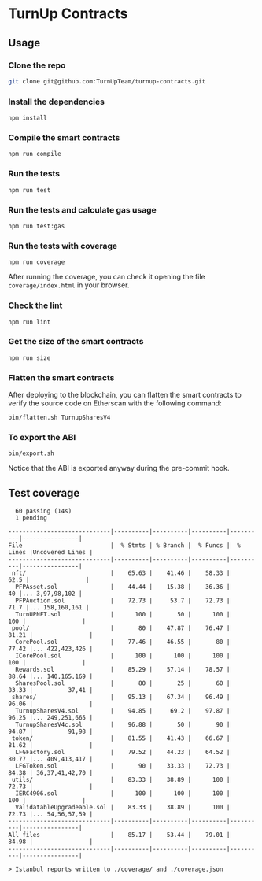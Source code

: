 # TurnUp Contracts

## Usage

### Clone the repo

```bash
git clone git@github.com:TurnUpTeam/turnup-contracts.git
```

### Install the dependencies

```
npm install
```

### Compile the smart contracts

```
npm run compile
```

### Run the tests

```
npm run test
```

### Run the tests and calculate gas usage

```
npm run test:gas
```

### Run the tests with coverage

```
npm run coverage
```

After running the coverage, you can check it opening the file `coverage/index.html` in your browser.

### Check the lint

```
npm run lint
```

### Get the size of the smart contracts

```
npm run size
```

### Flatten the smart contracts

After deploying to the blockchain, you can flatten the smart contracts to verify the source code on Etherscan with the following command:

```
bin/flatten.sh TurnupSharesV4
```

### To export the ABI

```
bin/export.sh
```

Notice that the ABI is exported anyway during the pre-commit hook.

## Test coverage

```
  60 passing (14s)
  1 pending

-----------------------------|----------|----------|----------|----------|----------------|
File                         |  % Stmts | % Branch |  % Funcs |  % Lines |Uncovered Lines |
-----------------------------|----------|----------|----------|----------|----------------|
 nft/                        |    65.63 |    41.46 |    58.33 |     62.5 |                |
  PFPAsset.sol               |    44.44 |    15.38 |    36.36 |       40 |... 3,97,98,102 |
  PFPAuction.sol             |    72.73 |     53.7 |    72.73 |     71.7 |... 158,160,161 |
  TurnUPNFT.sol              |      100 |       50 |      100 |      100 |                |
 pool/                       |       80 |    47.87 |    76.47 |    81.21 |                |
  CorePool.sol               |    77.46 |    46.55 |       80 |    77.42 |... 422,423,426 |
  ICorePool.sol              |      100 |      100 |      100 |      100 |                |
  Rewards.sol                |    85.29 |    57.14 |    78.57 |    88.64 |... 140,165,169 |
  SharesPool.sol             |       80 |       25 |       60 |    83.33 |          37,41 |
 shares/                     |    95.13 |    67.34 |    96.49 |    96.06 |                |
  TurnupSharesV4.sol         |    94.85 |     69.2 |    97.87 |    96.25 |... 249,251,665 |
  TurnupSharesV4c.sol        |    96.88 |       50 |       90 |    94.87 |          91,98 |
 token/                      |    81.55 |    41.43 |    66.67 |    81.62 |                |
  LFGFactory.sol             |    79.52 |    44.23 |    64.52 |    80.77 |... 409,413,417 |
  LFGToken.sol               |       90 |    33.33 |    72.73 |    84.38 | 36,37,41,42,70 |
 utils/                      |    83.33 |    38.89 |      100 |    72.73 |                |
  IERC4906.sol               |      100 |      100 |      100 |      100 |                |
  ValidatableUpgradeable.sol |    83.33 |    38.89 |      100 |    72.73 |... 54,56,57,59 |
-----------------------------|----------|----------|----------|----------|----------------|
All files                    |    85.17 |    53.44 |    79.01 |    84.98 |                |
-----------------------------|----------|----------|----------|----------|----------------|

> Istanbul reports written to ./coverage/ and ./coverage.json

```

